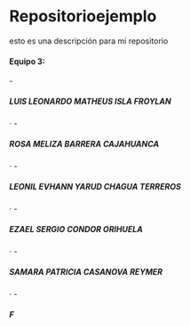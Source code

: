 # Repositorioejemplo
esto es una descripción para mi repositorio

<h4>Equipo 3: </h4>
- <h5> LUIS LEONARDO MATHEUS ISLA FROYLAN </h5>
  ·
- <h5> ROSA MELIZA BARRERA CAJAHUANCA </h5>
  ·
- <h5> LEONIL EVHANN YARUD CHAGUA TERREROS </h5>
  ·
- <h5> EZAEL SERGIO CONDOR ORIHUELA </h5>
  ·
- <h5> SAMARA PATRICIA CASANOVA REYMER </h5>
  ·
- <h5> F </h5>
